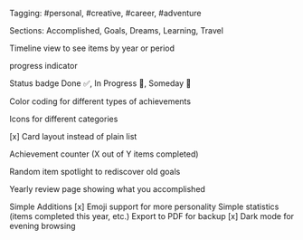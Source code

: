 Tagging: #personal, #creative, #career, #adventure

Sections: Accomplished, Goals, Dreams, Learning, Travel

Timeline view to see items by year or period

progress indicator

Status badge Done ✅, In Progress 🔄, Someday 💭

Color coding for different types of achievements

Icons for different categories

[x] Card layout instead of plain list

Achievement counter (X out of Y items completed)

Random item spotlight to rediscover old goals

Yearly review page showing what you accomplished

Simple Additions
[x] Emoji support for more personality
Simple statistics (items completed this year, etc.)
Export to PDF for backup
[x] Dark mode for evening browsing

